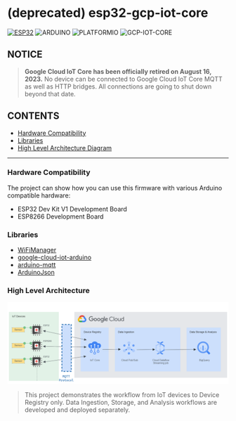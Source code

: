 # (deprecated) esp32-gcp-iot-core
[![ESP32](https://img.shields.io/badge/ESP-32-000000.svg?longCache=true&style=flat&colorA=CC101F)](https://www.espressif.com/en/products/socs/esp32)
![ARDUINO](https://img.shields.io/badge/-Arduino-blue)
![PLATFORMIO](https://img.shields.io/badge/-PlatformIO-orange)
![GCP-IOT-CORE](https://img.shields.io/badge/GCP-IOT%20Core-4285F4)

## NOTICE
> **Google Cloud IoT Core has been officially retired on August 16, 2023.** No device can be connected to Google Cloud IoT Core MQTT as well as HTTP bridges. All connections are going to shut down beyond that date.

## CONTENTS
- [Hardware Compatibility](#hardware-compatibility)
- [Libraries](#libraries)
- [High Level Architecture Diagram](#high-level-architecture-diagram)

---
### Hardware Compatibility
The project can show how you can use this firmware with various Arduino compatible hardware:
- ESP32 Dev Kit V1 Development Board
- ESP8266 Development Board

### Libraries
- [WiFiManager](https://github.com/tzapu/WiFiManager)
- [google-cloud-iot-arduino](https://github.com/GoogleCloudPlatform/google-cloud-iot-arduino)
- [arduino-mqtt](https://github.com/256dpi/arduino-mqtt)
- [ArduinoJson](https://github.com/bblanchon/ArduinoJson)

### High Level Architecture

![image](esp32-gcp-iot-core-diagram.png)
> This project demonstrates the workflow from IoT devices to Device Registry only. Data Ingestion, Storage, and Analysis workflows are developed and deployed separately.